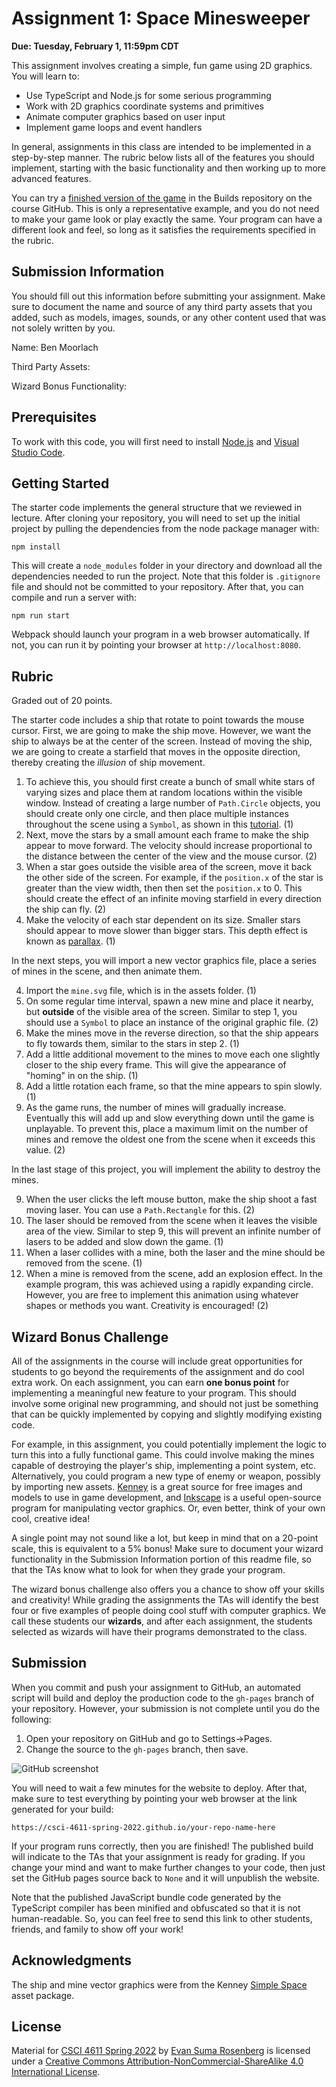 # Assignment 1: Space Minesweeper

**Due: Tuesday, February 1, 11:59pm CDT**

This assignment involves creating a simple, fun game using 2D graphics. You will learn to:

- Use TypeScript and Node.js for some serious programming
- Work with 2D graphics coordinate systems and primitives
- Animate computer graphics based on user input
- Implement game loops and event handlers

In general, assignments in this class are intended to be implemented in a step-by-step manner.  The rubric below lists all of the features you should implement, starting with the basic functionality and then working up to more advanced features.

You can try a [finished version of the game](https://csci-4611-spring-2022.github.io/Builds/Assignment-1/) in the Builds repository on the course GitHub. This is only a representative example, and you do not need to make your game look or play exactly the same. Your program can have a different look and feel, so long as it satisfies the requirements specified in the rubric.

## Submission Information

You should fill out this information before submitting your assignment. Make sure to document the name and source of any third party assets that you added, such as models, images, sounds, or any other content used that was not solely written by you. 

Name: Ben Moorlach

Third Party Assets:

Wizard Bonus Functionality:

## Prerequisites

To work with this code, you will first need to install [Node.js](https://nodejs.org/en/) and [Visual Studio Code](https://code.visualstudio.com/). 

## Getting Started

The starter code implements the general structure that we reviewed in lecture.  After cloning your repository, you will need to set up the initial project by pulling the dependencies from the node package manager with:

```
npm install
```

This will create a `node_modules` folder in your directory and download all the dependencies needed to run the project.  Note that this folder is `.gitignore` file and should not be committed to your repository.  After that, you can compile and run a server with:

```
npm run start
```

Webpack should launch your program in a web browser automatically.  If not, you can run it by pointing your browser at `http://localhost:8080`.

## Rubric

Graded out of 20 points.

The starter code includes a ship that rotate to point towards the mouse cursor.  First, we are going to make the ship move.  However, we want the ship to always be at the center of the screen.  Instead of moving the ship, we are going to create a starfield that moves in the opposite direction, thereby creating the *illusion* of ship movement. 

1. To achieve this, you should first create a bunch of small white stars of varying sizes and place them at random locations within the visible window.  Instead of creating a large number of `Path.Circle` objects, you should create only one circle, and then place multiple instances throughout the scene using a `Symbol`, as shown in this [tutorial](http://paperjs.org/tutorials/project-items/working-with-symbols/).  (1)
2. Next, move the stars by a small amount each frame to make the ship appear to move forward.  The velocity should increase proportional to the distance between the center of the view and the mouse cursor.  (2)
3. When a star goes outside the visible area of the screen, move it back the other side of the screen.  For example, if the `position.x` of the star is greater than the view width, then then set the `position.x` to 0.  This should create the effect of an infinite moving starfield in every direction the ship can fly.  (2)
4. Make the velocity of each star dependent on its size. Smaller stars should appear to move slower than bigger stars. This depth effect is known as [parallax](https://en.wikipedia.org/wiki/Parallax).  (1)

In the next steps, you will import a new vector graphics file, place a series of mines in the scene, and then animate them.

4. Import the `mine.svg` file, which is in the assets folder.  (1)
5. On some regular time interval, spawn a new mine and place it nearby, but **outside** of the visible area of the screen.  Similar to step 1, you should use a `Symbol` to place an instance of the original graphic file.  (2)
6. Make the mines move in the reverse direction, so that the ship appears to fly towards them, similar to the stars in step 2. (1)
7. Add a little additional movement to the mines to move each one slightly closer to the ship every frame.  This will give the appearance of "homing" in on the ship. (1)
8. Add a little rotation each frame, so that the mine appears to spin slowly. (1)
9. As the game runs, the number of mines will gradually increase.  Eventually this will add up and slow everything down until the game is unplayable.  To prevent this, place a maximum limit on the number of mines and remove the oldest one from the scene when it exceeds this value.  (2)

In the last stage of this project, you will implement the ability to destroy the mines.

9. When the user clicks the left mouse button, make the ship shoot a fast moving laser.  You can use a `Path.Rectangle` for this. (2)
10. The laser should be removed from the scene when it leaves the visible area of the view.   Similar to step 9, this will prevent an infinite number of lasers to be added and slow down the game. (1)
11. When a laser collides with a mine, both the laser and the mine should be removed from the scene. (1)
12. When a mine is removed from the scene, add an explosion effect.  In the example program, this was achieved using a rapidly expanding circle.  However, you are free to implement this animation using whatever shapes or methods you want. Creativity is encouraged! (2)

## Wizard Bonus Challenge

All of the assignments in the course will include great opportunities for students to go beyond the requirements of the assignment and do cool extra work. On each assignment, you can earn **one bonus point** for implementing a meaningful new feature to your program. This should involve some original new programming, and should not just be something that can be quickly implemented by copying and slightly modifying existing code.  

For example, in this assignment, you could potentially implement the logic to turn this into a fully functional game.  This could involve making the mines capable of destroying the player's ship, implementing a point system, etc.  Alternatively, you could program a new type of enemy or weapon, possibly by importing new assets.  [Kenney](https://www.kenney.nl/assets) is a great source for free images and models to use in game development, and [Inkscape](https://inkscape.org/) is a useful open-source program for manipulating vector graphics. Or, even better, think of your own cool, creative idea!

A single point may not sound like a lot, but keep in mind that on a 20-point scale, this is equivalent to a 5% bonus! Make sure to document your wizard functionality in the Submission Information portion of this readme file, so that the TAs know what to look for when they grade your program.

The wizard bonus challenge also offers you a chance to show off your skills and creativity!  While grading the assignments the TAs will identify the best four or five examples of people doing cool stuff with computer graphics. We call these students our **wizards**, and after each assignment, the students selected as wizards will have their programs demonstrated to the class.

## Submission

When you commit and push your assignment to GitHub, an automated script will build and deploy the production code to the `gh-pages` branch of your repository.  However, your submission is not complete until you do the following:

1. Open your repository on GitHub and go to Settings->Pages.
2. Change the source to the `gh-pages` branch, then save.

![GitHub screenshot](./images/github.png)

You will need to wait a few minutes for the website to deploy.  After that, make sure to test everything by pointing your web browser at the link generated for your build:

```
https://csci-4611-spring-2022.github.io/your-repo-name-here
```

If your program runs correctly, then you are finished!  The published build will indicate to the TAs that your assignment is ready for grading.  If you change your mind and want to make further changes to your code, then just set the GitHub pages source back to `None` and it will unpublish the website.

Note that the published JavaScript bundle code generated by the TypeScript compiler has been minified and obfuscated so that it is not human-readable. So, you can feel free to send this link to other students, friends, and family to show off your work!

## Acknowledgments

The ship and mine vector graphics were from the Kenney [Simple Space](https://www.kenney.nl/assets/simple-space) asset package.

## License

Material for [CSCI 4611 Spring 2022](https://canvas.umn.edu/courses/290928/assignments/syllabus) by [Evan Suma Rosenberg](https://illusioneering.umn.edu/) is licensed under a [Creative Commons Attribution-NonCommercial-ShareAlike 4.0 International License](http://creativecommons.org/licenses/by-nc-sa/4.0/).